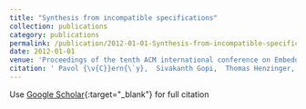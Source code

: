 ```yaml
---
title: "Synthesis from incompatible specifications"
collection: publications
category: publications
permalink: /publication/2012-01-01-Synthesis-from-incompatible-specifications
date: 2012-01-01
venue: 'Proceedings of the tenth ACM international conference on Embedded software'
citation: ' Pavol {\v{C}}ern{\`y},  Sivakanth Gopi,  Thomas Henzinger,  Arjun Radhakrishna,  Nishant Totla, &quot;Synthesis from incompatible specifications.&quot; Proceedings of the tenth ACM international conference on Embedded software, 2012.'
---
```

Use [Google Scholar](https://scholar.google.com/scholar?q=Synthesis+from+incompatible+specifications){:target="_blank"} for full citation
